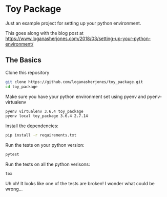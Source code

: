 # Toy Package

Just an example project for setting up your python environment.

This goes along with the blog post at https://www.loganasherjones.com/2018/03/setting-up-your-python-environment/


## The Basics

Clone this repository

```bash
git clone https://github.com/loganasherjones/toy_package.git
cd toy_package
```

Make sure you have your python environment set using pyenv and pyenv-virtualenv

```bash
pyenv virtualenv 3.6.4 toy_package
pyenv local toy_package 3.6.4 2.7.14
```

Install the dependencies:

```bash
pip install -r requirements.txt
```

Run the tests on your python version:

```bash
pytest
```

Run the tests on all the python verisons:

```bash
tox
```

Uh oh! It looks like one of the tests are broken! I wonder what could be wrong...

